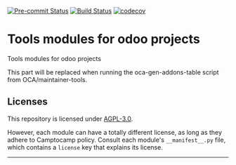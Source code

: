 
<!-- /!\ Non OCA Context : Set here the badge of your runbot / runboat instance. -->
[![Pre-commit Status](https://github.com/Camptocamp/odoo-tools/actions/workflows/pre-commit.yml/badge.svg?branch=12.0)](https://github.com/Camptocamp/odoo-tools/actions/workflows/pre-commit.yml?query=branch%3A12.0)
[![Build Status](https://github.com/Camptocamp/odoo-tools/actions/workflows/test.yml/badge.svg?branch=12.0)](https://github.com/Camptocamp/odoo-tools/actions/workflows/test.yml?query=branch%3A12.0)
[![codecov](https://codecov.io/gh/Camptocamp/odoo-tools/branch/12.0/graph/badge.svg)](https://codecov.io/gh/Camptocamp/odoo-tools)
<!-- /!\ Non OCA Context : Set here the badge of your translation instance. -->

<!-- /!\ do not modify above this line -->

# Tools modules for odoo projects

Tools modules for odoo projects

<!-- /!\ do not modify below this line -->

<!-- prettier-ignore-start -->

[//]: # (addons)

This part will be replaced when running the oca-gen-addons-table script from OCA/maintainer-tools.

[//]: # (end addons)

<!-- prettier-ignore-end -->

## Licenses

This repository is licensed under [AGPL-3.0](LICENSE).

However, each module can have a totally different license, as long as they adhere to Camptocamp
policy. Consult each module's `__manifest__.py` file, which contains a `license` key
that explains its license.

----
<!-- /!\ Non OCA Context : Set here the full description of your organization. -->
